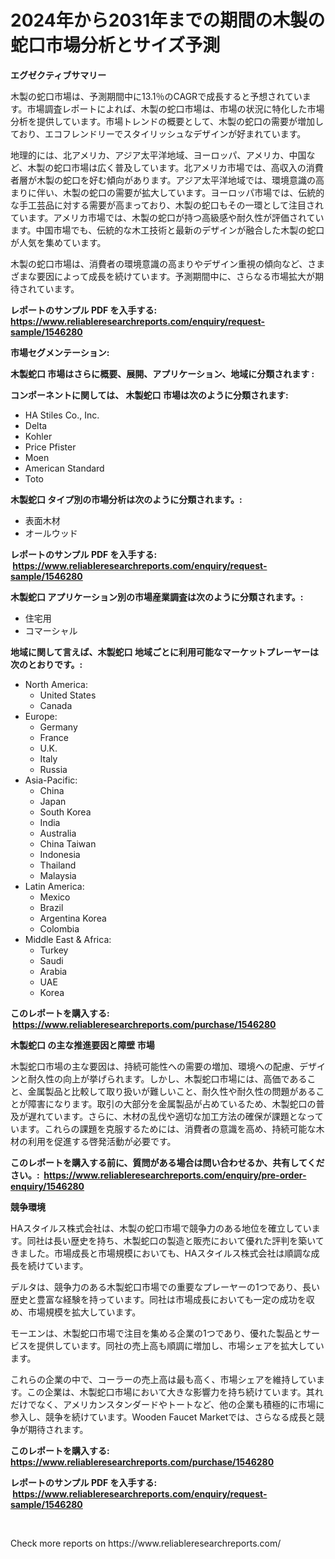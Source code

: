 <p><h1>2024年から2031年までの期間の木製の蛇口市場分析とサイズ予測</h1></p><p><strong>エグゼクティブサマリー</strong></p>
<p><p>木製の蛇口市場は、予測期間中に13.1％のCAGRで成長すると予想されています。市場調査レポートによれば、木製の蛇口市場は、市場の状況に特化した市場分析を提供しています。市場トレンドの概要として、木製の蛇口の需要が増加しており、エコフレンドリーでスタイリッシュなデザインが好まれています。</p><p>地理的には、北アメリカ、アジア太平洋地域、ヨーロッパ、アメリカ、中国など、木製の蛇口市場は広く普及しています。北アメリカ市場では、高収入の消費者層が木製の蛇口を好む傾向があります。アジア太平洋地域では、環境意識の高まりに伴い、木製の蛇口の需要が拡大しています。ヨーロッパ市場では、伝統的な手工芸品に対する需要が高まっており、木製の蛇口もその一環として注目されています。アメリカ市場では、木製の蛇口が持つ高級感や耐久性が評価されています。中国市場でも、伝統的な木工技術と最新のデザインが融合した木製の蛇口が人気を集めています。</p><p>木製の蛇口市場は、消費者の環境意識の高まりやデザイン重視の傾向など、さまざまな要因によって成長を続けています。予測期間中に、さらなる市場拡大が期待されています。</p></p>
<p><strong>レポートのサンプル PDF を入手する: <a href="https://www.reliableresearchreports.com/enquiry/request-sample/1546280">https://www.reliableresearchreports.com/enquiry/request-sample/1546280</a></strong></p>
<p><strong>市場セグメンテーション:</strong></p>
<p><strong> 木製蛇口 市場はさらに概要、展開、アプリケーション、地域に分類されます :</strong></p>
<p><strong>コンポーネントに関しては、 木製蛇口 市場は次のように分類されます: &nbsp;</strong></p>
<p><ul><li>HA Stiles Co., Inc.</li><li>Delta</li><li>Kohler</li><li>Price Pfister</li><li>Moen</li><li>American Standard</li><li>Toto</li></ul></p>
<p><strong> 木製蛇口 タイプ別の市場分析は次のように分類されます。:</strong></p>
<p><ul><li>表面木材</li><li>オールウッド</li></ul></p>
<p><strong>レポートのサンプル PDF を入手する: &nbsp;<a href="https://www.reliableresearchreports.com/enquiry/request-sample/1546280">https://www.reliableresearchreports.com/enquiry/request-sample/1546280</a></strong></p>
<p><strong> 木製蛇口 アプリケーション別の市場産業調査は次のように分類されます。:</strong></p>
<p><ul><li>住宅用</li><li>コマーシャル</li></ul></p>
<p><strong>地域に関して言えば、木製蛇口 地域ごとに利用可能なマーケットプレーヤーは次のとおりです。:</strong></p>
<p><ul>
    <li>
        North America:
        <ul>
            <li>United States</li>
            <li>Canada</li>
        </ul>
    </li>
    <li>
        Europe:
        <ul>
            <li>Germany</li>
            <li>France</li>
            <li>U.K.</li>
            <li>Italy</li>
            <li>Russia</li>
        </ul>
    </li>
    <li>
        Asia-Pacific:
        <ul>
            <li>China</li>
            <li>Japan</li>
            <li>South Korea</li>
            <li>India</li>
            <li>Australia</li>
            <li>China Taiwan</li>
            <li>Indonesia</li>
            <li>Thailand</li>
            <li>Malaysia</li>
        </ul>
    </li>
    <li>
        Latin America:
        <ul>
            <li>Mexico</li>
            <li>Brazil</li>
            <li>Argentina Korea</li>
            <li>Colombia</li>
        </ul>
    </li>
    <li>
        Middle East & Africa:
        <ul>
            <li>Turkey</li>
            <li>Saudi</li>
            <li>Arabia</li>
            <li>UAE</li>
            <li>Korea</li>
        </ul>
    </li>
    </ul></p>
<p><strong>このレポートを購入する: &nbsp;<a href="https://www.reliableresearchreports.com/purchase/1546280">https://www.reliableresearchreports.com/purchase/1546280</a></strong></p>
<p><strong>木製蛇口 の主な推進要因と障壁 市場</strong></p>
<p><p>木製蛇口市場の主な要因は、持続可能性への需要の増加、環境への配慮、デザインと耐久性の向上が挙げられます。しかし、木製蛇口市場には、高価であること、金属製品と比較して取り扱いが難しいこと、耐久性や耐久性の問題があることが障害になります。取引の大部分を金属製品が占めているため、木製蛇口の普及が遅れています。さらに、木材の乱伐や適切な加工方法の確保が課題となっています。これらの課題を克服するためには、消費者の意識を高め、持続可能な木材の利用を促進する啓発活動が必要です。</p></p>
<p><strong>このレポートを購入する前に、質問がある場合は問い合わせるか、共有してください。:&nbsp; <a href="https://www.reliableresearchreports.com/enquiry/pre-order-enquiry/1546280">https://www.reliableresearchreports.com/enquiry/pre-order-enquiry/1546280</a></strong></p>
<p><strong>競争環境</strong></p>
<p><p>HAスタイルス株式会社は、木製の蛇口市場で競争力のある地位を確立しています。同社は長い歴史を持ち、木製蛇口の製造と販売において優れた評判を築いてきました。市場成長と市場規模においても、HAスタイルス株式会社は順調な成長を続けています。</p><p>デルタは、競争力のある木製蛇口市場での重要なプレーヤーの1つであり、長い歴史と豊富な経験を持っています。同社は市場成長においても一定の成功を収め、市場規模を拡大しています。</p><p>モーエンは、木製蛇口市場で注目を集める企業の1つであり、優れた製品とサービスを提供しています。同社の売上高も順調に増加し、市場シェアを拡大しています。</p><p>これらの企業の中で、コーラーの売上高は最も高く、市場シェアを維持しています。この企業は、木製蛇口市場において大きな影響力を持ち続けています。其れだけでなく、アメリカンスタンダードやトートなど、他の企業も積極的に市場に参入し、競争を続けています。Wooden Faucet Marketでは、さらなる成長と競争が期待されます。</p></p>
<p><strong>このレポートを購入する: &nbsp; <a href="https://www.reliableresearchreports.com/purchase/1546280">https://www.reliableresearchreports.com/purchase/1546280</a></strong></p>
<p><strong>レポートのサンプル PDF を入手する: &nbsp;<a href="https://www.reliableresearchreports.com/enquiry/request-sample/1546280">https://www.reliableresearchreports.com/enquiry/request-sample/1546280</a></strong><strong></strong></p>
<p>&nbsp;</p>
<p>Check more reports on https://www.reliableresearchreports.com/</p>